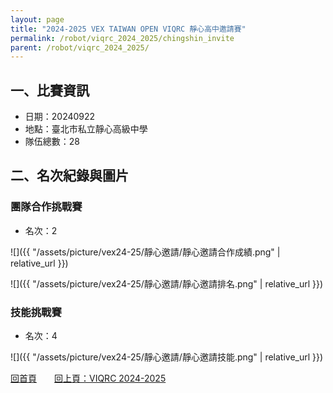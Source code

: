 ```yaml
---
layout: page
title: "2024-2025 VEX TAIWAN OPEN VIQRC 靜心高中邀請賽"
permalink: /robot/viqrc_2024_2025/chingshin_invite
parent: /robot/viqrc_2024_2025/
---
```


## 一、比賽資訊

- 日期：20240922
- 地點：臺北市私立靜心高級中學
- 隊伍總數：28

## 二、名次紀錄與圖片

### 團隊合作挑戰賽
- 名次：2

![]({{ "/assets/picture/vex24-25/靜心邀請/靜心邀請合作成績.png" | relative_url }})

![]({{ "/assets/picture/vex24-25/靜心邀請/靜心邀請排名.png" | relative_url }})

### 技能挑戰賽
- 名次：4

![]({{ "/assets/picture/vex24-25/靜心邀請/靜心邀請技能.png" | relative_url }})

[回首頁](/activity_reflections/)　　[回上頁：VIQRC 2024-2025](/activity_reflections/robot/viqrc_2024_2025/)
